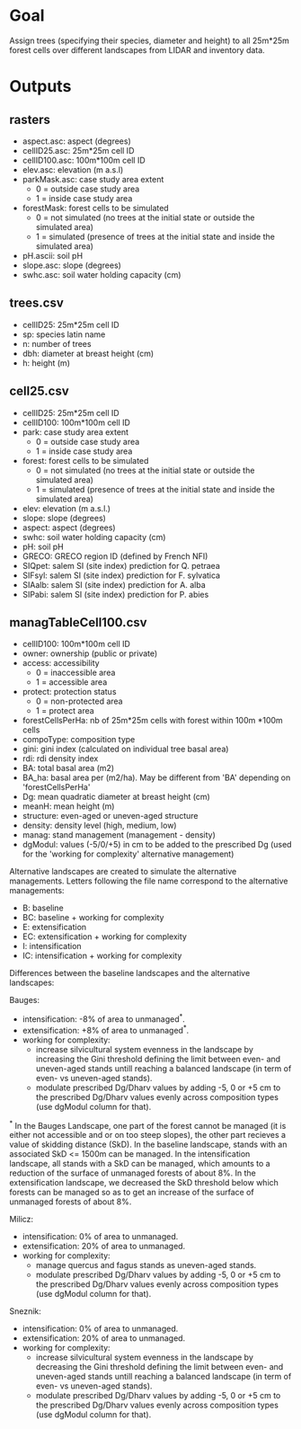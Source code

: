 # Goal
Assign trees (specifying their species, diameter and height) to all 25m*25m forest cells over different landscapes from LIDAR and inventory data.



# Outputs

## rasters
* aspect.asc: aspect (degrees)
* cellID25.asc: 25m*25m cell ID
* cellID100.asc: 100m*100m cell ID
* elev.asc: elevation (m a.s.l)
* parkMask.asc: case study area extent
  + 0 = outside case study area
  + 1 = inside case study area
* forestMask: forest cells to be simulated
  + 0 = not simulated (no trees at the initial state or outside the simulated area)
  + 1 = simulated (presence of trees at the initial state and inside the simulated area)
* pH.ascii: soil pH
* slope.asc: slope (degrees)
* swhc.asc: soil water holding capacity (cm)


## trees.csv
* cellID25: 25m*25m cell ID
* sp: species latin name
* n: number of trees
* dbh: diameter at breast height (cm)
* h: height (m)


## cell25.csv
* cellID25: 25m*25m cell ID
* cellID100: 100m*100m cell ID
* park: case study area extent
  + 0 = outside case study area
  + 1 = inside case study area
* forest: forest cells to be simulated
  + 0 = not simulated (no trees at the initial state or outside the simulated area)
  + 1 = simulated (presence of trees at the initial state and inside the simulated area)
* elev: elevation (m a.s.l.)
* slope: slope (degrees)
* aspect: aspect (degrees)
* swhc: soil water holding capacity (cm)
* pH: soil pH
* GRECO: GRECO region ID (defined by French NFI)
* SIQpet: salem SI (site index) prediction for Q. petraea
* SIFsyl: salem SI (site index) prediction for F. sylvatica
* SIAalb: salem SI (site index) prediction for A. alba
* SIPabi: salem SI (site index) prediction for P. abies


## managTableCell100.csv
* cellID100: 100m*100m cell ID
* owner: ownership (public or private)
* access: accessibility
  + 0 = inaccessible area
  + 1 = accessible area
* protect: protection status
  + 0 = non-protected area
  + 1 = protect area
* forestCellsPerHa: nb of 25m*25m cells with forest within 100m *100m cells
* compoType: composition type
* gini: gini index (calculated on individual tree basal area)
* rdi: rdi density index
* BA: total basal area (m2)
* BA_ha: basal area per (m2/ha). May be different from 'BA' depending on 'forestCellsPerHa'
* Dg: mean quadratic diameter at breast height (cm)
* meanH: mean height (m)
* structure: even-aged or uneven-aged structure
* density: density level (high, medium, low)
* manag: stand management (management - density)
* dgModul: values (-5/0/+5) in cm to be added to the prescribed Dg (used for the 'working for complexity' alternative management)

Alternative landscapes are created to simulate the alternative managements. Letters following the file name correspond to the alternative managements:
* B: baseline
* BC: baseline + working for complexity
* E: extensification
* EC: extensification + working for complexity
* I: intensification
* IC: intensification + working for complexity

Differences between the baseline landscapes and the alternative landscapes:

Bauges:
* intensification: -8% of area to unmanaged<sup>*</sup>.
* extensification: +8% of area to unmanaged<sup>*</sup>.
* working for complexity:
  + increase silvicultural system evenness in the landscape by increasing the Gini threshold defining the limit between even- and uneven-aged stands untill reaching a balanced landscape (in term of even- vs uneven-aged stands).
  + modulate prescribed Dg/Dharv values by adding -5, 0 or +5 cm to the prescribed Dg/Dharv values evenly across composition types (use dgModul column for that).

<sup>*</sup> In the Bauges Landscape, one part of the forest cannot be managed (it is either not accessible and or on too steep slopes), the other part recieves a value of skidding distance (SkD). In the baseline landscape, stands with an associated SkD <= 1500m can be managed. In the intensification landscape, all stands with a SkD can be managed, which amounts to a reduction of the surface of unmanaged forests of about 8%. In the extensification landscape, we decreased the SkD threshold below which forests can be managed so as to get an increase of the surface of unmanaged forests of about 8%.

Milicz:
* intensification: 0% of area to unmanaged.
* extensification: 20% of area to unmanaged.
* working for complexity:
  + manage quercus and fagus stands as uneven-aged stands.
  + modulate prescribed Dg/Dharv values by adding -5, 0 or +5 cm to the prescribed Dg/Dharv values evenly across composition types (use dgModul column for that).

Sneznik:
* intensification: 0% of area to unmanaged.
* extensification: 20% of area to unmanaged.
* working for complexity:
  + increase silvicultural system evenness in the landscape by decreasing the Gini threshold defining the limit between even- and uneven-aged stands untill reaching a balanced landscape (in term of even- vs uneven-aged stands).
  + modulate prescribed Dg/Dharv values by adding -5, 0 or +5 cm to the prescribed Dg/Dharv values evenly across composition types (use dgModul column for that).